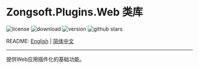 # Zongsoft.Plugins.Web 类库

![license](https://img.shields.io/github/license/Zongsoft/Zongsoft.Plugins.Web) ![download](https://img.shields.io/nuget/dt/Zongsoft.Plugins.Web) ![version](https://img.shields.io/github/v/release/Zongsoft/Zongsoft.Plugins.Web?include_prereleases) ![github stars](https://img.shields.io/github/stars/Zongsoft/Zongsoft.Plugins.Web?style=social)

README: [English](https://github.com/Zongsoft/Zongsoft.Plugins.Web/blob/master/README.md) | [简体中文](https://github.com/Zongsoft/Zongsoft.Plugins.Web/blob/master/README-zh_CN.md)

-----

提供Web应用插件化的基础功能。
